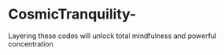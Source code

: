 # CosmicTranquility-
Layering these codes will unlock total mindfulness and powerful concentration 
